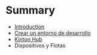 # Summary

* [Introduction](README.md)
* [Crear un entorno de desarrollo](chapter1.md)
* [Kinton Hub](kinton_hub.adoc)
* Dispositivos y Flotas

